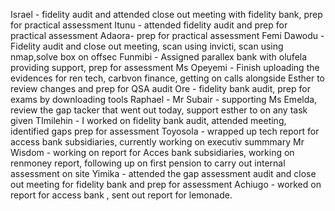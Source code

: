 Israel - fidelity audit and attended close out meeting with fidelity bank, prep for practical assessment
Itunu - attended fidelity audit  and prep for practical assessment
Adaora- prep for practical assessment
Femi Dawodu -  Fidelity audit and close out meeting, scan using invicti, scan using nmap,solve box on offsec
Funmibi - Assigned parallex bank with olufela providing support, prep for assessment
Ms Opeyemi - Finish uploading  the evidences for ren tech, carbvon finance, getting on calls alongside Esther to review changes and prep for QSA audit
Ore - fidelity bank audit, prep for exams by downloading tools
Raphael - 
Mr Subair - supporting Ms Emelda, review the gap tacker that went out today, support esther to on any task given
TImilehin - I worked on fidelity bank audit, attended meeting, identified gaps prep for assessment
Toyosola - wrapped up tech report for access bank subsidiaries, currently working on executiv summmary
Mr Wisdom - working on report for Acces bank subsidiaries, working on renmoney report, following up on first pension to carry out internal assessment on site
Yimika - attended the gap assessment audit and close out meeting for fidelity bank and prep for assessment
Achiugo - worked on report for access bank , sent out report for lemonade.